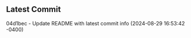 
## Latest Commit
04d1bec - Update README with latest commit info (2024-08-29 16:53:42 -0400) <Yunxi-Zhou>

